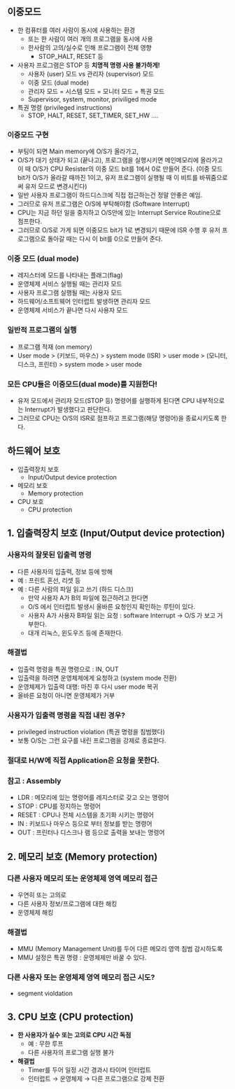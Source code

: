 ## 이중모드

- 한 컴퓨터를 여러 사람이 동시에 사용하는 환경
    - 또는 한 사람이 여러 개의 프로그램을 동시에 사용
    - 한사람의 고의/실수로 인해 프로그램이 전체 영향
        - STOP_HALT, RESET 등
- 사용자 프로그램은 STOP 등 **치명적 명령 사용 불가하게!**
    - 사용자 (user) 모드 vs 관리자 (supervisor) 모드
    - 이중 모드 (dual mode)
    - 관리자 모드 = 시스템 모드 = 모니터 모드 = 특권 모드
    - Supervisor, system, monitor, priviliged mode
- 특권 명령 (privileged instructions)
    - STOP, HALT, RESET, SET_TIMER, SET_HW ....

### 이중모드 구현

- 부팅이 되면 Main memory에 O/S가 올라가고,
- O/S가 대기 상태가 되고 (끝나고), 프로그램을 실행시키면 메인메모리에 올라가고 이 때 O/S가 CPU Resister의 이중 모드 bit를 1에서 0로 만들어 준다. (이중 모드 bit가 O/S가 올라갈 때까진 1이고, 유저 프로그램이 실행될 때 이 비트를 바꿔줌으로써 유저 모드로 변경시킨다)
- 일반 사용자 프로그램이 하드디스크에 직접 접근하는건 정말 안좋은 예임.
- 그러므로 유저 프로그램은 O/S에 부탁해야함 (Software Interrupt)
- CPU는 지금 하던 일을 중지하고 O/S안에 있는 Interrupt Service Routine으로 점프한다.
- 그러므로 O/S로 가게 되면 이중모드 bit가 1로 변경되기 때문에 ISR 수행 후  유저 프로그램으로 돌아갈 때는 다시 이 bit를 0으로 만들어 준다.

### 이중 모드 (dual mode)

- 레지스터에 모드를 나타내는 플래그(flag)
- 운영체제 서비스 실행될 때는 관리자 모드
- 사용자 프로그램 실행될 때는 사용자 모드
- 하드웨어/소프트웨어 인터럽트 발생하면 관리자 모드
- 운영체제 서비스가 끝나면 다시 사용자 모드

### 일반적 프로그램의 실행

- 프로그램 적재 (on memory)
- User mode > (키보드, 마우스) > system mode (ISR) > user mode > (모니터, 디스크, 프린터) > system mode > user mode

### 모든 CPU들은 이중모드(dual mode)를 지원한다!

- 유저 모드에서 관리자 모드(STOP 등) 명령어를 실행하게 된다면 CPU 내부적으로는 Interrupt가 발생했다고 판단한다.
- 그러므로 CPU는 O/S의 ISR로 점프하고 프로그램(해당 명령어)을 종료시키도록 한다.

## 하드웨어 보호

- 입출력장치 보호
    - Input/Output device protection
- 메모리 보호
    - Memory protection
- CPU 보호
    - CPU protection

## 1. 입출력장치 보호 (Input/Output device protection)

### 사용자의 잘못된 입출력 명령

- 다른 사용자의 입출력, 정보 등에 방해
- 예 : 프린트 혼선, 리셋 등
- 예 : 다른 사람의 파일 읽고 쓰기 (하드 디스크)
    - 만약 사용자 A가 B의 파일에 접근하려고 한다면
    - O/S 에서 인터럽트 발생시 올바른 요청인지 확인하는 루틴이 있다.
    - 사용자 A가 사용자 B파일 읽는 요청 : software Interrupt → O/S 가 보고 거부한다.
    - 대개 리눅스, 윈도우즈 등에 존재한다.

### 해결법

- 입출력 명령을 특권 명령으로 : IN, OUT
- 입출력을 하려면 운영체제에게 요청하고 (system mode 전환)
- 운영체제가 입출력 대행: 마친 후 다시 user mode 복귀
- 올바른 요청이 아니면 운영체제가 거부

### 사용자가 입출력 명령을 직접 내린 경우?

- privileged instruction violation (특권 명령을 침범했다)
- 보통 O/S는 그런 요구를 내린 프로그램을 강제로 종료한다.

### 절대로 H/W에 직접 Application은 요청을 못한다.

### 참고 : Assembly

- LDR : 메모리에 있는 명령어를 레지스터로 갖고 오는 명령어
- STOP : CPU를 정지하는 명령어
- RESET : CPU나 전체 시스템을 초기화 시키는 명령어
- IN : 키보드나 마우스 등으로 부터 정보를 받는 명령어
- OUT : 프린터나 디스크나 램 등으로 출력을 보내는 명령어

## 2. 메모리 보호 (Memory protection)

### 다른 사용자 메모리 또는 운영체제 영역 메모리 접근

- 우연히 또는 고의로
- 다른 사용자 정보/프로그램에 대한 해킹
- 운영체제 해킹

### 해결법

- MMU (Memory Management Unit)를 두어 다른 메모리 영역 침범 감시하도록
- MMU 설정은 특권 명령 : 운영체제만 바꿀 수 있다.

### 다른 사용자 또는 운영체제 영역 메모리 접근 시도?

- segment violdation

## 3. CPU 보호 (CPU protection)

- **한 사용자가 실수 또는 고의로 CPU 시간 독점**
    - 예 : 무한 루프
    - 다른 사용자의 프로그램 실행 불가
- **해결법**
    - Timer를 두어 일정 시간 경과시 타이머 인터럽트
    - 인터럽트 → 운영체제 → 다른 프로그램으로 강제 전환